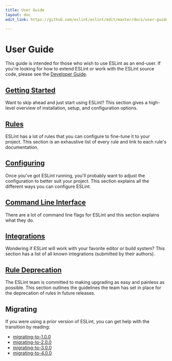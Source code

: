```yaml
---
title: User Guide
layout: doc
edit_link: https://github.com/eslint/eslint/edit/master/docs/user-guide/README.md

---
```

<!-- Note: No pull requests accepted for this file. See README.md in the root directory for details. -->

# User Guide

This guide is intended for those who wish to use ESLint as an end-user. If you're looking for how to extend ESLint or work with the ESLint source code, please see the [Developer Guide](../developer-guide).

## [Getting Started](getting-started)

Want to skip ahead and just start using ESLint? This section gives a high-level overview of installation, setup, and configuration options.

## [Rules](../rules)

ESLint has a lot of rules that you can configure to fine-tune it to your project. This section is an exhaustive list of every rule and link to each rule's documentation.

## [Configuring](configuring)

Once you've got ESLint running, you'll probably want to adjust the configuration to better suit your project. This section explains all the different ways you can configure ESLint.

## [Command Line Interface](command-line-interface)

There are a lot of command line flags for ESLint and this section explains what they do.

## [Integrations](integrations)

Wondering if ESLint will work with your favorite editor or build system? This section has a list of all known integrations (submitted by their authors).

## [Rule Deprecation](rule-deprecation)

The ESLint team is committed to making upgrading as easy and painless as possible. This section outlines the guidelines the team has set in place for the deprecation of rules in future releases.

## Migrating

If you were using a prior version of ESLint, you can get help with the transition by reading:

- [migrating-to-1.0.0](migrating-to-1.0.0)
- [migrating-to-2.0.0](migrating-to-2.0.0)
- [migrating-to-3.0.0](migrating-to-3.0.0)
- [migrating-to-4.0.0](migrating-to-4.0.0)
